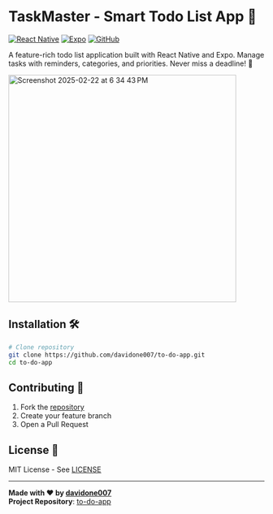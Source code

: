 
# TaskMaster - Smart Todo List App 🚀

[![React Native](https://img.shields.io/badge/React_Native-0.71-blue?logo=react)](https://reactnative.dev/)
[![Expo](https://img.shields.io/badge/Expo-47.0.0-lightgrey?logo=expo)](https://expo.io/)
[![GitHub](https://img.shields.io/badge/Repo-GitHub-success)](https://github.com/davidone007/to-do-app)

A feature-rich todo list application built with React Native and Expo. Manage tasks with reminders, categories, and priorities. Never miss a deadline! 📅

<img width="448" alt="Screenshot 2025-02-22 at 6 34 43 PM" src="https://github.com/user-attachments/assets/9c71fd77-3fea-4cdb-b0d5-0b3c52ff49f8"/>


## Installation 🛠️
```bash
# Clone repository
git clone https://github.com/davidone007/to-do-app.git
cd to-do-app
```

## Contributing 🤝
1. Fork the [repository](https://github.com/davidone007/to-do-app)
2. Create your feature branch
3. Open a Pull Request

## License 📄
MIT License - See [LICENSE](https://github.com/davidone007/to-do-app/blob/main/LICENSE)

---

**Made with ❤️ by [davidone007](https://github.com/davidone007)**  
**Project Repository**: [to-do-app](https://github.com/davidone007/to-do-app)
